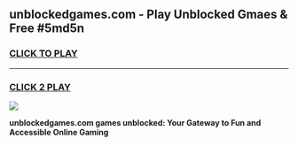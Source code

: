 
## unblockedgames.com - Play Unblocked Gmaes & Free #5md5n
<h3>
<a href="https://news.freeplayer.one?title=unblockedgames.com&ref=24F">CLICK TO PLAY</a></h3>
<hr>

<h3>
<a href="https://news.freeplayer.one?title=unblockedgames.com&ref=24F">CLICK 2 PLAY</a>
  
</h3>

<a href="https://news.freeplayer.one?title=unblockedgames.com&ref=24F/"><img src="https://clearcache.store/games.png"></a>


**unblockedgames.com games unblocked: Your Gateway to Fun and Accessible Online Gaming**
